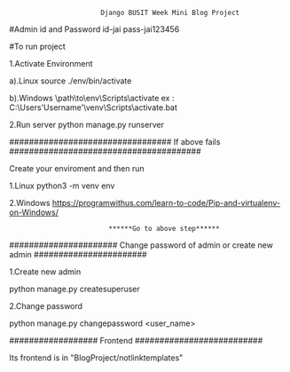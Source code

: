                            Django BUSIT Week Mini Blog Project


#Admin id and Password
id-jai
pass-jai123456

#To run project 

1.Activate Environment 

a).Linux 
source ./env/bin/activate

b).Windows
\path\to\env\Scripts\activate
ex : C:\Users\'Username'\venv\Scripts\activate.bat


2.Run server 
python manage.py runserver



#################################   If above fails #######################################


Create your enviroment and then run

1.Linux
python3 -m venv env


2.Windows
https://programwithus.com/learn-to-code/Pip-and-virtualenv-on-Windows/

                             ******Go to above step******

###################### Change password of admin or create new admin #######################

1.Create new admin 

python manage.py createsuperuser


2.Change password

python manage.py changepassword <user_name>



################## Frontend ##########################

Its frontend is in "BlogProject/notlinktemplates"

